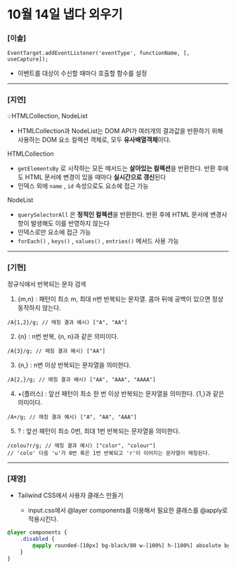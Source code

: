 # 10월 14일 냅다 외우기

### [이솔]

`EventTarget.addEventListener('eventType', functionName, [, useCapture]);`

-   이벤트를 대상이 수신할 때마다 호출할 함수를 설정
<hr>

### [지연]

💡HTMLCollection, NodeList

-   HTMLCollection과 NodeList는 DOM API가 여러개의 결과값을 반환하기 위해 사용하는 DOM 요소 컬렉션 객체로, 모두 **유사배열객체**이다.

HTMLCollection

-   `getElementsBy` 로 시작하는 모든 메서드는 **살아있는 컬렉션**을 반환한다. 반환 후에도 HTML 문서에 변경이 있을 때마다 **실시간으로 갱신**된다
-   인덱스 외에 `name` , `id` 속성으로도 요소에 접근 가능

NodeList

-   `querySelectorAll` 은 **정적인 컬렉션**을 반환한다. 반환 후에 HTML 문서에 변경사항이 발생해도 이를 반영하지 않는다
-   인덱스로만 요소에 접근 가능
-   `forEach()` , `keys()` , `values()` , `entries()` 메서드 사용 가능

<hr>

### [기현]

정규식에서 반복되는 문자 검색

1. {m,n} : 패턴이 최소 m, 최대 n번 반복되는 문자열. 콤마 뒤에 공백이 있으면 정상 동작하지 않는다.

```
/A{1,2}/g; // 매칭 결과 예시) ["A", "AA"]
```

2. {n} : n번 반복, {n, n}과 같은 의미이다.

```
/A{3}/g; // 매칭 결과 예시) ["AA"]
```

3. {n,} : n번 이상 반복되는 문자열을 의미한다.

```
/A{2,}/g; // 매칭 결과 예시) ["AA", "AAA", "AAAA"]
```

4. +(플러스) : 앞선 패턴이 최소 한 번 이상 반복되는 문자열을 의미한다. {1,}과 같은 의미이다.

```
/A+/g; // 매칭 결과 예시) ["A", "AA", "AAA"]
```

5. ? : 앞선 패턴이 최소 0번, 최대 1번 반복되는 문자열을 의미한다.

```
/colou?r/g; // 매칭 결과 예시) ["color", "colour"]
// 'colo' 다음 'u'가 0번 혹은 1번 반복되고 'r'이 이어지는 문자열이 매칭된다.
```

<hr>

### [재영]

-   Tailwind CSS에서 사용자 클래스 만들기

    -   input.css에서 @layer components를 이용해서 필요한 클래스를 @apply로 적용시킨다.

```css
@layer components {
    .disabled {
        @apply rounded-[10px] bg-black/80 w-[100%] h-[100%] absolute bg-[url(./img/Sold-out.svg)] bg-no-repeat bg-center;
    }
}
```
